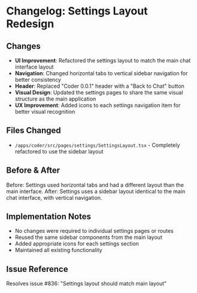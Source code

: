 # Changelog: Settings Layout Redesign

## Changes
- **UI Improvement**: Refactored the settings layout to match the main chat interface layout
- **Navigation**: Changed horizontal tabs to vertical sidebar navigation for better consistency
- **Header**: Replaced "Coder 0.0.1" header with a "Back to Chat" button
- **Visual Design**: Updated the settings pages to share the same visual structure as the main application
- **UX Improvement**: Added icons to each settings navigation item for better visual recognition

## Files Changed
- `/apps/coder/src/pages/settings/SettingsLayout.tsx` - Completely refactored to use the sidebar layout

## Before & After
Before: Settings used horizontal tabs and had a different layout than the main interface.
After: Settings uses a sidebar layout identical to the main chat interface, with vertical navigation.

## Implementation Notes
- No changes were required to individual settings pages or routes
- Reused the same sidebar components from the main layout
- Added appropriate icons for each settings section
- Maintained all existing functionality

## Issue Reference
Resolves issue #836: "Settings layout should match main layout"